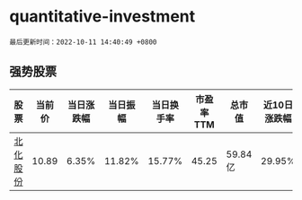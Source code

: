 # quantitative-investment

`最后更新时间：2022-10-11 14:40:49 +0800`

## 强势股票

|股票|当前价|当日涨跌幅|当日振幅|当日换手率|市盈率TTM|总市值|近10日涨跌幅|
|----|----|----|----|----|----|----|----|
|[北化股份](https://xueqiu.com/S/SZ002246)|10.89|6.35%|11.82%|15.77%|45.25|59.84亿|29.95%|
